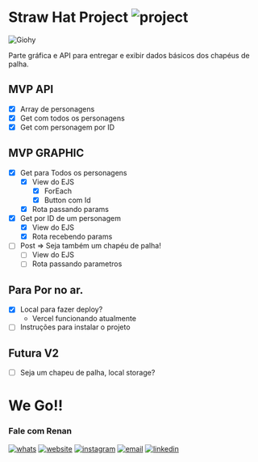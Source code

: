 # Straw Hat Project ![project](https://img.shields.io/badge/andamento%20do%20projeto-3/10-yellow)


![Giohy](https://i.giphy.com/media/v1.Y2lkPTc5MGI3NjExY2dmeTZlaWxqM3VuOWE3M3V6cDAwbWw2bWo3OXRhd2p5Z2QxbDFwYiZlcD12MV9pbnRlcm5hbF9naWZfYnlfaWQmY3Q9Zw/nQDKSeRlIyfmw/giphy.gif)

Parte gráfica e API para entregar e exibir dados básicos dos chapéus de palha.

## MVP API
- [X] Array de personagens
- [X] Get com todos os personagens
- [X] Get com personagem por ID

## MVP GRAPHIC  
- [X] Get para Todos os personagens
    - [X] View do EJS
        - [X] ForEach
        - [X] Button com Id
    - [X] Rota passando params
- [X] Get por ID de um personagem
    - [X] View do EJS
    - [X] Rota recebendo params
- [ ] Post => Seja também um chapéu de palha!
    - [ ] View do EJS
    - [ ] Rota passando parametros

## Para Por no ar.
- [X] Local para fazer deploy?
    - Vercel funcionando atualmente
- [ ] Instruções para instalar o projeto

## Futura V2
- [ ] Seja um chapeu de palha, local storage?

# We Go!!

### Fale com Renan
[![whats](https://img.shields.io/badge/WhatsApp-5511957916485?style=for-the-badge&logo=whatsapp&logoColor=white)](https://api.whatsapp.com/send?phone=5511957916485&text=%20Ol%C3%A1%20Renan.%20Gostaria%20de%20falar%20com%20você.%20Contactando%20pelo%20GitHub!)
[![website](https://img.shields.io/badge/website-000000?style=for-the-badge&logo=About.me&logoColor=white)](https://www.renandevramos.com.br)
[![instagram](https://img.shields.io/badge/Instagram-E4405F?style=for-the-badge&logo=instagram&logoColor=white)](https://www.instagram.com/renan_r.dev.r)
[![email](https://img.shields.io/badge/Gmail-D14836?style=for-the-badge&logo=gmail&logoColor=white)](mailto:dev@renandevramos.com?Subject=Contato_RdevR)
[![linkedin](https://img.shields.io/badge/LinkedIn-0077B5?style=for-the-badge&logo=linkedin&logoColor=white)](https://www.linkedin.com/in/renan-ramos-da-silva-05637118b/)